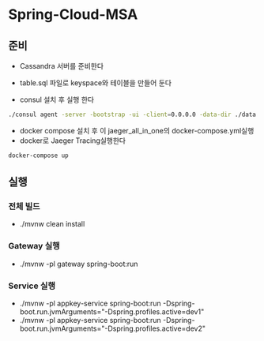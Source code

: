 # Spring-Cloud-MSA

## 준비

* Cassandra 서버를 준비한다
* table.sql 파일로 keyspace와 테이블을 만들어 둔다

* consul 설치 후 실행 한다

```bash
./consul agent -server -bootstrap -ui -client=0.0.0.0 -data-dir ./data --bind=127.0.0.1 &
```

* docker compose 설치 후 이 jaeger_all_in_one의 docker-compose.yml실행 
* docker로 Jaeger Tracing실행한다
```bash
docker-compose up
```

## 실행

### 전체 빌드
* ./mvnw clean install

### Gateway 실행
* ./mvnw -pl gateway spring-boot:run

### Service 실행
* ./mvnw -pl appkey-service spring-boot:run -Dspring-boot.run.jvmArguments="-Dspring.profiles.active=dev1"
* ./mvnw -pl appkey-service spring-boot:run -Dspring-boot.run.jvmArguments="-Dspring.profiles.active=dev2"
